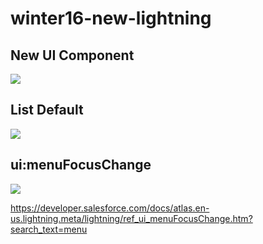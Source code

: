 # winter16-new-lightning
## New UI Component
<img src="http://f.st-hatena.com/images/fotolife/t/tyoshikawa1106/20151014/20151014110155.png" />

## List Default
<img src="http://f.st-hatena.com/images/fotolife/t/tyoshikawa1106/20151014/20151014110300.png" />

## ui:menuFocusChange
<img src="http://f.st-hatena.com/images/fotolife/t/tyoshikawa1106/20151014/20151014112732.png" />

<a href="https://developer.salesforce.com/docs/atlas.en-us.lightning.meta/lightning/ref_ui_menuFocusChange.htm?search_text=menu" target="_blank">https://developer.salesforce.com/docs/atlas.en-us.lightning.meta/lightning/ref_ui_menuFocusChange.htm?search_text=menu</a>
